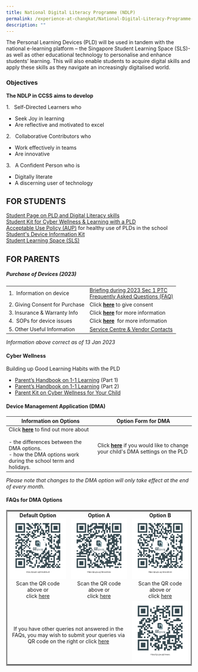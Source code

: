```yaml
---
title: National Digital Literacy Programme (NDLP)
permalink: /experience-at-changkat/National-Digital-Literacy-Programme-NDLP/
description: ""
---
```

The Personal Learning Devices (PLD) will be used in tandem with the national e-learning platform – the Singapore Student Learning Space (SLS)- as well as other educational technology to personalise and enhance students’ learning. This will also enable students to acquire digital skills and apply these skills as they navigate an increasingly digitalised world.  

  

### Objectives  
  

**The NDLP in CCSS aims to develop**  


<p>1. &nbsp; Self-Directed Learners&nbsp;who</p>

*   Seek Joy in learning
*   Are reflective and motivated to excel

<p>2. &nbsp; Collaborative Contributors&nbsp;who</p>

*   Work effectively in teams
*   Are innovative

<p>3. &nbsp; A&nbsp;Confident Person&nbsp;who is</p>

*   Digitally literate
*   A discerning user of technology

FOR STUDENTS
------------

[Student Page on PLD and Digital Literacy skills](https://sites.google.com/moe.edu.sg/ccss-student-hbl-page)
<br>[Student Kit for Cyber Wellness &amp; Learning with a PLD](https://drive.google.com/file/d/19HjmaoWJ1HTAxC6teSqugtKc7Lsca6hB/view?usp=drive_link)
<br>[Acceptable Use Policy (AUP)](/files/2%20Acceptable%20Use%20Policy%20AUP%20Agreement%202022.pdf)&nbsp;for healthy use of PLDs in the school
<br>[Student's Device Information Kit](/files/Appendix_1_-_Student_Device_Information_Kit_updated_12_Mar_-_edited.pdf)
<br>[Student Learning Space (SLS)](http://learning.moe.edu.sg/)

FOR PARENTS
-----------

##### Purchase of Devices (2023)&nbsp;

| | | 
| -------- | -------- | 
| 1.&nbsp; Information on device     | [Briefing during 2023 Sec 1 PTC](/files/parent%20engagement%20deck_%20(for%20website)_13_jan.pdf)  <br>[Frequently Asked Questions (FAQ)](/files/FAQ%20For%20Parents%20and%20Website%20R.pdf)   |
|2\. Giving Consent for Purchase|Click&nbsp;**[here](https://go.gov.sg/pdlpadmin)**&nbsp;to give consent
|3. Insurance &amp; Warranty Info 	|Click&nbsp;**[here](/files/pld%20insurance%20%20warranty%202023.pdf)**&nbsp;for more information
|4.&nbsp; SOPs for device issues|Click&nbsp;**[here](/files/SOPs%20for%20Device%20Issues%202021.pdf)**&nbsp; for more information
|5\. Other Useful Information|[Service Centre &amp; Vendor Contacts](/files/Service%20Centre%20%20Vendor%20Contacts.pdf)

_Information&nbsp;above correct as of 13 Jan 2023_


#### Cyber Wellness&nbsp;


Building up Good Learning Habits with the PLD  

  

*   [Parent’s Handbook on 1-1 Learning](/files/parent%20handbook%20(i)%20on%20learning%20with%20a%20pld_2023%20(website).pdf)&nbsp;(Part 1)
*   [Parent’s Handbook on 1-1 Learning](/files/2e%20-%20parent%20handbook%20(ii)%20on%20learning%20with%20a%20pld_2023%20(website).pdf)&nbsp;(Part 2)
*   [Parent Kit on Cyber Wellness for Your Child](https://go.gov.sg/moe-cyber-wellness)

#### Device Management Application (DMA)



| Information on Options | Option Form for DMA |
| -------- | --------|
|Click&nbsp;**[here](https://docs.google.com/spreadsheets/d/e/2PACX-1vT0FWLONCf0kDhCjCwxCFsRq6XwFxYCY-U5AT4eSqtgPQ9RyEjCqm4w9wMK2vGvqwxXmPpMg7p9LikK/pubhtml)**&nbsp;to find out more about<br><br>-   the differences between the DMA options.<br>-   how the DMA options work during the school term and holidays.     | Click&nbsp;**[here](https://go.gov.sg/pdlpdma)**&nbsp;if you would like to change your child's DMA settings on the PLD     |   

*Please note that changes to the DMA option will only take effect at the end of every month.*

#### FAQs for DMA Options


<table style="width: 100%; border-collapse: collapse; border-style: solid; margin-left: auto; margin-right: auto;">
<tbody>
<tr>
<td style="width: 33.3333%; text-align: center;"><strong>Default Option<br></strong><strong style="text-align: start;"><img src="/images/dma%20default%20qr%20code.png"></strong>Scan the QR code above or<br>click&nbsp;<a href="https://go.gov.sg/dmadefault" target="_blank" rel="noopener">here</a><strong><br></strong></td>
<td style="width: 33.3333%; text-align: center;"><strong>Option A<br></strong><img src="/images/dma%20option%20A%20qr%20code.png">Scan the QR code above or<br>click&nbsp;<a href="https://go.gov.sg/dmaoptiona" target="_blank" rel="noopener">here</a><strong><br></strong></td>
<td style="width: 33.3333%; text-align: center;"><strong>Option B<br></strong><img src="/images/dma%20option%20B%20qr%20code.png">Scan the QR code above or<br>click&nbsp;<a href="https://go.gov.sg/dmaoptionb" target="_blank" rel="noopener">here</a><strong><br></strong></td>
</tr>
<tr>
<td style="width: 66.6666%; text-align: center;" colspan="2">
<p><br>If you have other queries not answered in the FAQs, you may wish to submit your queries via QR code on the right or click&nbsp;<a href="https://go.gov.sg/dmaoq" target="_blank" rel="noopener">here</a></p>
</td>
<td style="width: 33.3333%;"><img src="/images/dmaoq.png"></td>
</tr>
</tbody>
</table>
<p>&nbsp;</p>